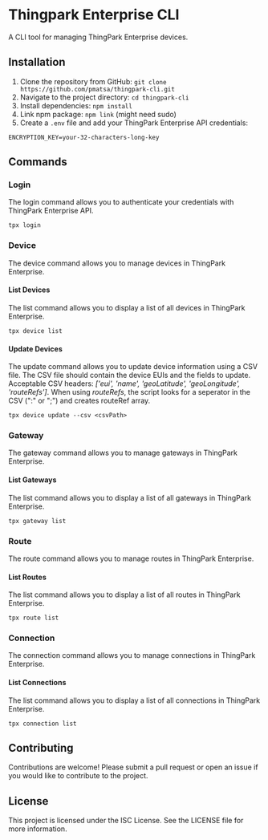 # Thingpark Enterprise CLI

A CLI tool for managing ThingPark Enterprise devices.

## Installation

1. Clone the repository from GitHub: `git clone https://github.com/pmatsa/thingpark-cli.git`
2. Navigate to the project directory: `cd thingpark-cli`
3. Install dependencies: `npm install`
4. Link npm package: `npm link` (might need sudo)
5. Create a `.env` file and add your ThingPark Enterprise API credentials:

```
ENCRYPTION_KEY=your-32-characters-long-key
```

## Commands

### Login

The login command allows you to authenticate your credentials with ThingPark Enterprise API.

```
tpx login
```

### Device

The device command allows you to manage devices in ThingPark Enterprise.

#### List Devices

The list command allows you to display a list of all devices in ThingPark Enterprise.

```
tpx device list
```

#### Update Devices

The update command allows you to update device information using a CSV file. The CSV file should contain the device EUIs and the fields to update.
Acceptable CSV headers: *['eui', 'name', 'geoLatitude', 'geoLongitude', 'routeRefs']*. When using *routeRefs*, the script looks for a seperator in the CSV (":" or ";") and creates routeRef array.

```
tpx device update --csv <csvPath>
```

### Gateway

The gateway command allows you to manage gateways in ThingPark Enterprise.

#### List Gateways

The list command allows you to display a list of all gateways in ThingPark Enterprise.

```
tpx gateway list
```

### Route

The route command allows you to manage routes in ThingPark Enterprise.

#### List Routes

The list command allows you to display a list of all routes in ThingPark Enterprise.

```
tpx route list
```

### Connection

The connection command allows you to manage connections in ThingPark Enterprise.

#### List Connections

The list command allows you to display a list of all connections in ThingPark Enterprise.

```
tpx connection list
```

## Contributing

Contributions are welcome! Please submit a pull request or open an issue if you would like to contribute to the project.

## License

This project is licensed under the ISC License. See the LICENSE file for more information.
